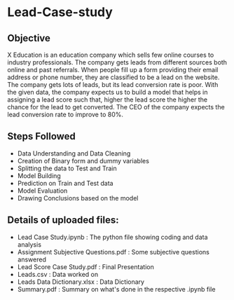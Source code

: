 # Lead-Case-study

## Objective

X Education is an education company which sells few online courses to industry professionals. The company gets leads from different sources both online and past referrals. When people fill up a form providing their email address or phone number, they are classified to be a lead on the website. The company gets lots of leads, but its lead conversion rate is poor. With the given data, the company expects us to build a model that helps in assigning a lead score such that, higher the lead score the higher the chance for the lead to get converted. The CEO of the company expects the lead conversion rate to improve to 80%.

## Steps Followed
- Data Understanding and Data Cleaning
- Creation of Binary form and dummy variables
- Splitting the data to Test and Train
- Model Building
- Prediction on Train and Test data
- Model Evaluation
- Drawing Conclusions based on the model

## Details of uploaded files:
- Lead Case Study.ipynb : The python file showing coding and data analysis
- Assignment Subjective Questions.pdf : Some subjective questions answered
- Lead Score Case Study.pdf : Final Presentation
- Leads.csv : Data worked on
- Leads Data Dictionary.xlsx : Data Dictionary
- Summary.pdf : Summary on what's done in the respective .ipynb file
